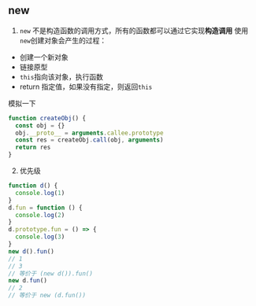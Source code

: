 ## new

1. `new` 不是构造函数的调用方式，所有的函数都可以通过它实现**构造调用**
   使用`new`创建对象会产生的过程：

- 创建一个新对象
- 链接原型
- `this`指向该对象，执行函数
- return 指定值，如果没有指定，则返回`this`

模拟一下

```js
function createObj() {
  const obj = {}
  obj.__proto__ = arguments.callee.prototype
  const res = createObj.call(obj, arguments)
  return res
}
```

2. 优先级

```js
function d() {
  console.log(1)
}
d.fun = function () {
  console.log(2)
}
d.prototype.fun = () => {
  console.log(3)
}
new d().fun()
// 1
// 3
// 等价于 (new d()).fun()
new d.fun()
// 2
// 等价于 new (d.fun())
```
